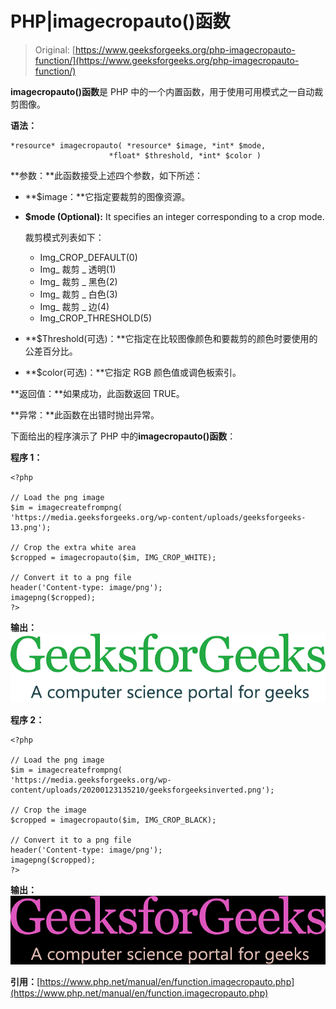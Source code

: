 # PHP|imagecropauto()函数

> Original: [https://www.geeksforgeeks.org/php-imagecropauto-function/](https://www.geeksforgeeks.org/php-imagecropauto-function/)

**imagecropauto()函数**是 PHP 中的一个内置函数，用于使用可用模式之一自动裁剪图像。

**语法：**

```
*resource* imagecropauto( *resource* $image, *int* $mode,
                      *float* $threshold, *int* $color )
```

**参数：**此函数接受上述四个参数，如下所述：

*   **$image：**它指定要裁剪的图像资源。
*   **$mode (Optional):** It specifies an integer corresponding to a crop mode.

    裁剪模式列表如下：

    *   Img_CROP_DEFAULT(0)
    *   Img_ 裁剪 _ 透明(1)
    *   Img_ 裁剪 _ 黑色(2)
    *   Img_ 裁剪 _ 白色(3)
    *   Img_ 裁剪 _ 边(4)
    *   Img_CROP_THRESHOLD(5)
*   **$Threshold(可选)：**它指定在比较图像颜色和要裁剪的颜色时要使用的公差百分比。
*   **$color(可选)：**它指定 RGB 颜色值或调色板索引。

**返回值：**如果成功，此函数返回 TRUE。

**异常：**此函数在出错时抛出异常。

下面给出的程序演示了 PHP 中的**imagecropauto()函数**：

**程序 1：**

```
<?php

// Load the png image
$im = imagecreatefrompng(
'https://media.geeksforgeeks.org/wp-content/uploads/geeksforgeeks-13.png');

// Crop the extra white area
$cropped = imagecropauto($im, IMG_CROP_WHITE);

// Convert it to a png file
header('Content-type: image/png');  
imagepng($cropped);
?>
```

**输出：**
![](img/65d5d05c80ff77343382f41b68ee4fa8.png)

**程序 2：**

```
<?php

// Load the png image
$im = imagecreatefrompng(
'https://media.geeksforgeeks.org/wp-content/uploads/20200123135210/geeksforgeeksinverted.png');

// Crop the image
$cropped = imagecropauto($im, IMG_CROP_BLACK);

// Convert it to a png file
header('Content-type: image/png');  
imagepng($cropped);
?>
```

**输出：**
![](img/869d86cbd24bae5dc6ea40f717fa6f7a.png)

**引用：**[https://www.php.net/manual/en/function.imagecropauto.php](https://www.php.net/manual/en/function.imagecropauto.php)